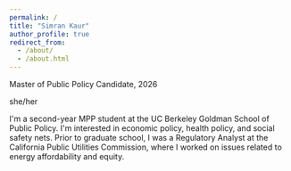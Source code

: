 ```yaml
---
permalink: /
title: "Simran Kaur"
author_profile: true
redirect_from: 
  - /about/
  - /about.html
---
```


Master of Public Policy Candidate, 2026

she/her

I'm a second-year MPP student at the UC Berkeley Goldman School of Public Policy. I'm interested in economic policy, health policy, and social safety nets. Prior to graduate school, I was a Regulatory Analyst at the California Public Utilities Commission, where I worked on issues related to energy affordability and equity.
